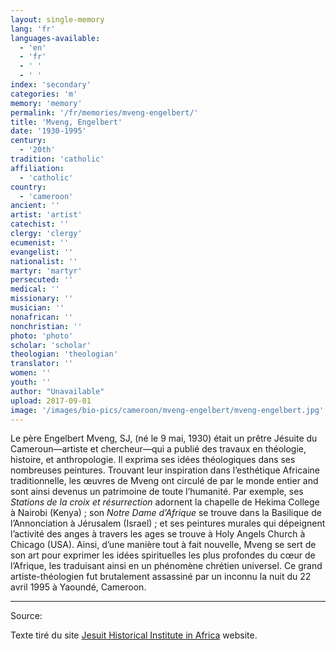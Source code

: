 ```yaml
---
layout: single-memory
lang: 'fr'
languages-available:
  - 'en'
  - 'fr'
  - ' '
  - ' '
index: 'secondary'
categories: 'm'
memory: 'memory'
permalink: '/fr/memories/mveng-engelbert/'
title: 'Mveng, Engelbert'
date: '1930-1995'
century:
  - '20th'                     
tradition: 'catholic'                       
affiliation:
  - 'catholic'
country:
  - 'cameroon'
ancient: ''
artist: 'artist'
catechist: ''
clergy: 'clergy'
ecumenist: ''
evangelist: ''
nationalist: ''
martyr: 'martyr'
persecuted: ''
medical: ''
missionary: ''
musician: ''
nonafrican: ''
nonchristian: ''
photo: 'photo'
scholar: 'scholar'
theologian: 'theologian'
translator: ''
women: ''
youth: ''
author: "Unavailable"
upload: 2017-09-01
image: '/images/bio-pics/cameroon/mveng-engelbert/mveng-engelbert.jpg'
---
```

Le père Engelbert Mveng, SJ, (né le 9 mai, 1930) était un prêtre Jésuite du Cameroun—artiste et chercheur—qui a publié des travaux en théologie, histoire, et anthropologie. Il exprima ses idées théologiques dans ses nombreuses peintures. Trouvant leur inspiration dans l’esthétique Africaine traditionnelle, les œuvres de Mveng ont circulé de par le monde entier and sont ainsi devenus un patrimoine de toute l’humanité. Par exemple, ses *Stations de la croix et résurrection* adornent la chapelle de Hekima College à Nairobi (Kenya) ; son *Notre Dame d’Afrique* se trouve dans la Basilique de l’Annonciation à Jérusalem (Israel) ; et ses peintures murales qui dépeignent l’activité des anges à travers les ages se trouve à Holy Angels Church à Chicago (USA). Ainsi, d’une manière tout à fait nouvelle, Mveng se sert de son art pour exprimer les idées spirituelles les plus profondes du cœur de l’Afrique, les traduisant ainsi en un phénomène chrétien universel. Ce grand artiste-théologien fut brutalement assassiné par un inconnu la nuit du 22 avril 1995 à Yaoundé, Cameroon.

***

Source:

Texte tiré du site [Jesuit Historical Institute in Africa](http://www.jhia.ac.ke/projects-and-appeals/projects/103-appeals/165-art-and-writings-of-engelbert-mveng-sj-1930-1995) website.
